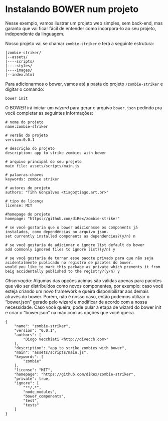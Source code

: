 # Instalando BOWER num projeto

Nesse exemplo, vamos ilustrar um projeto web simples, sem back-end, mas garanto que vai ficar fácil de entender como incorpora-lo ao seu projeto, independente da linguagem.

Nosso projeto vai se chamar ```zombie-striker``` e terá a seguinte estrutura:

    |zombie-striker/
    |--assets/
    |----scripts/
    |----styles/
    |----images/
    |--index.html

Para adicionarmos o bower, vamos até a pasta do projeto ```/zombie-striker``` e digitar o comando:

    bower init

O BOWER irá iniciar um *wizard* para gerar o arquivo ```bower.json``` pedindo pra você completar as seguintes informações:

    # nome do projeto
    name:zombie-striker 
 
    # versão do projeto
    version:0.0.1
 
    # descrição do projeto
    description: app to strike zombies with bower
 
    # arquivo principal do seu projeto
    main file: assets/scripts/main.js
 
    # palavras-chaves 
    keywords: zombie striker
 
    # autores do projeto
    authors: "Tihh Gonçalves <tiago@tiago.art.br>"
 
    # tipo de licença
    license: MIT
 
    #homepage do projeto
    homepage: "https://github.com/diRex/zombie-striker"
 
    # se você gostaria que o bower adicionasse os components já instalados, como dependências no arquivo json.
    set currently installed components as dependencies?(y/n) n
 
    # se você gostaria de adicionar o ignore list default do bower
    add commonly ignored files to ignore list?(y/n) y
 
    # se você gostaria de tornar esse pacote privado para que não seja acidentalmente publicado no registro de pacotes do bower.
    would you like to mark this package as private which prevents it from beig accidentally published to the registry?(y/n) y

*Observação:* 
Algumas das opções acimas são válidas apenas para pacotes que vão ser distribuídos como novos componentes, por exemplo: caso você esteja criando um novo framework e queira disponibilizar aos demais através do bower. 
Porém, não é nosso caso, então podemos utilizar o “bower.json” gerado pelo wizard e modificar de acordo com a nossa necessidade. Caso você queira, pode pular a etapa de wizard do bower init e  criar o “bower.json” na mão com as opções que você queira.

    {
    	"name": "zombie-striker",
    	"version": "0.0.1",
    	"authors": [
    		"Diogo Vecchiati <http://divecch.com>"
    	],
    	"description": "app to strike zombies with bower",
    	"main": "assets/scripts/main.js",
    	"keywords": [
    		"zombie"
    	],
    	"license": "MIT",
    	"homepage": "https://github.com/diRex/zombie-striker",
    	"private": true,
    	"ignore": [
    		"**/.*",
    		"node_modules",
    		"bower_components",
    		"test",
    		"tests"
    	]
    }
